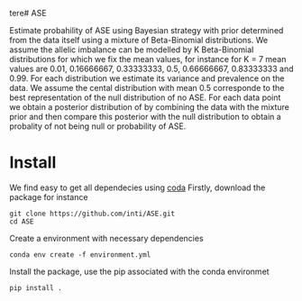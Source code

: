 tere# ASE

Estimate probahility of ASE using Bayesian strategy with prior determined from the data itself using a 
mixture of Beta-Binomial distributions. We assume the allelic imbalance can be modelled by K Beta-Binomial 
distributions for which we fix the mean values, for instance for K = 7 mean values 
are 0.01, 0.16666667, 0.33333333, 0.5, 0.66666667, 0.83333333 and 0.99. 
For each distribution we estimate its variance and prevalence on the data. 
We assume the cental distribution with mean 0.5 corresponde to the best representation of the null distribution 
of no ASE. For each data point we obtain a posterior distribution of by combining the data with the mixture prior 
and then compare this posterior with the null distribution to obtain a probality of not being null or probability of ASE. 

# Install
We find easy to get all dependecies using [coda](https://www.anaconda.com/download/) 
Firstly, download the package for instance 
```
git clone https://github.com/inti/ASE.git
cd ASE
```
Create a environment with necessary dependencies

```
conda env create -f environment.yml
```

Install the package, use the pip associated with the conda environmet

```
pip install .
```
